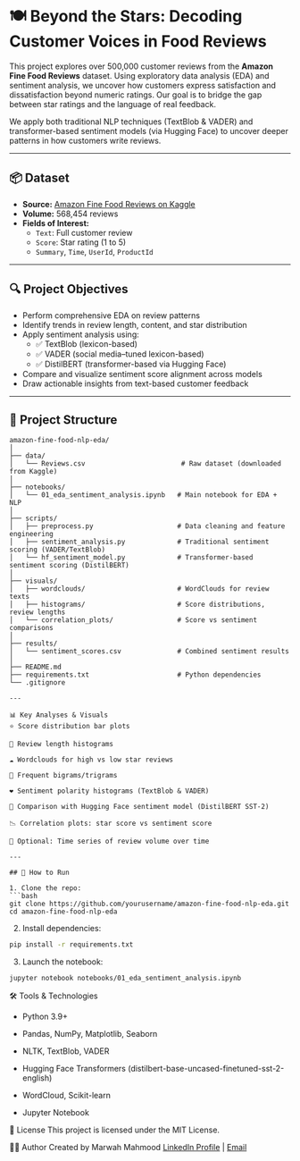 # 🍽️ Beyond the Stars: Decoding Customer Voices in Food Reviews

This project explores over 500,000 customer reviews from the **Amazon Fine Food Reviews** dataset. Using exploratory data analysis (EDA) and sentiment analysis, we uncover how customers express satisfaction and dissatisfaction beyond numeric ratings. Our goal is to bridge the gap between star ratings and the language of real feedback.

We apply both traditional NLP techniques (TextBlob & VADER) and transformer-based sentiment models (via Hugging Face) to uncover deeper patterns in how customers write reviews.

---

## 📦 Dataset

- **Source:** [Amazon Fine Food Reviews on Kaggle](https://www.kaggle.com/datasets/snap/amazon-fine-food-reviews)
- **Volume:** 568,454 reviews
- **Fields of Interest:**
  - `Text`: Full customer review
  - `Score`: Star rating (1 to 5)
  - `Summary`, `Time`, `UserId`, `ProductId`

---

## 🔍 Project Objectives

- Perform comprehensive EDA on review patterns
- Identify trends in review length, content, and star distribution
- Apply sentiment analysis using:
  - ✅ TextBlob (lexicon-based)
  - ✅ VADER (social media–tuned lexicon-based)
  - ✅ DistilBERT (transformer-based via Hugging Face)
- Compare and visualize sentiment score alignment across models
- Draw actionable insights from text-based customer feedback

---

## 📁 Project Structure

```plaintext
amazon-fine-food-nlp-eda/
│
├── data/
│   └── Reviews.csv                        # Raw dataset (downloaded from Kaggle)
│
├── notebooks/
│   └── 01_eda_sentiment_analysis.ipynb   # Main notebook for EDA + NLP
│
├── scripts/
│   ├── preprocess.py                     # Data cleaning and feature engineering
│   ├── sentiment_analysis.py             # Traditional sentiment scoring (VADER/TextBlob)
│   └── hf_sentiment_model.py             # Transformer-based sentiment scoring (DistilBERT)
│
├── visuals/
│   ├── wordclouds/                       # WordClouds for review texts
│   ├── histograms/                       # Score distributions, review lengths
│   └── correlation_plots/                # Score vs sentiment comparisons
│
├── results/
│   └── sentiment_scores.csv              # Combined sentiment results
│
├── README.md
├── requirements.txt                      # Python dependencies
└── .gitignore

---

📊 Key Analyses & Visuals
⭐ Score distribution bar plots

📏 Review length histograms

☁️ Wordclouds for high vs low star reviews

🧠 Frequent bigrams/trigrams

❤️ Sentiment polarity histograms (TextBlob & VADER)

🤖 Comparison with Hugging Face sentiment model (DistilBERT SST-2)

📉 Correlation plots: star score vs sentiment score

📅 Optional: Time series of review volume over time

---

## 🧪 How to Run

1. Clone the repo:
```bash
git clone https://github.com/yourusername/amazon-fine-food-nlp-eda.git
cd amazon-fine-food-nlp-eda
```

2. Install dependencies:

```bash
pip install -r requirements.txt
```
3. Launch the notebook:
```bash
jupyter notebook notebooks/01_eda_sentiment_analysis.ipynb
```

🛠️ Tools & Technologies

- Python 3.9+

- Pandas, NumPy, Matplotlib, Seaborn

- NLTK, TextBlob, VADER

- Hugging Face Transformers (distilbert-base-uncased-finetuned-sst-2-english)

- WordCloud, Scikit-learn

- Jupyter Notebook

🔑 License
This project is licensed under the MIT License.

🙋‍♀️ Author
Created by Marwah Mahmood
[LinkedIn Profile](http://www.linkedin.com/in/MarwahFaraj) | [Email](mailto:marwah.faraj777@gmail.com)
